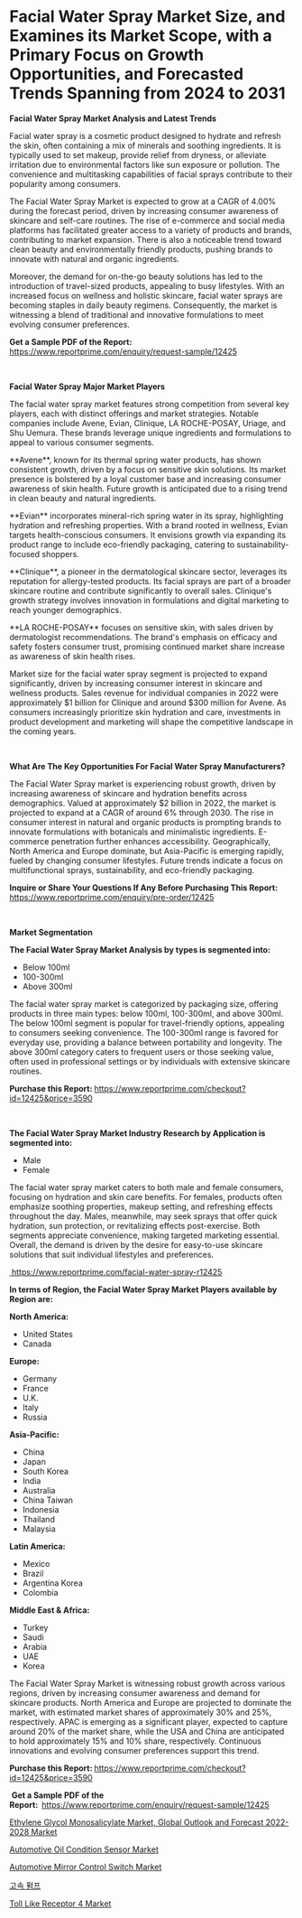 <p><h1>Facial Water Spray Market Size, and Examines its Market Scope, with a Primary Focus on Growth Opportunities, and Forecasted Trends Spanning from 2024 to 2031</h1></p><p><strong>Facial Water Spray Market Analysis and Latest Trends</strong></p>
<p><p>Facial water spray is a cosmetic product designed to hydrate and refresh the skin, often containing a mix of minerals and soothing ingredients. It is typically used to set makeup, provide relief from dryness, or alleviate irritation due to environmental factors like sun exposure or pollution. The convenience and multitasking capabilities of facial sprays contribute to their popularity among consumers.</p><p>The Facial Water Spray Market is expected to grow at a CAGR of 4.00% during the forecast period, driven by increasing consumer awareness of skincare and self-care routines. The rise of e-commerce and social media platforms has facilitated greater access to a variety of products and brands, contributing to market expansion. There is also a noticeable trend toward clean beauty and environmentally friendly products, pushing brands to innovate with natural and organic ingredients.</p><p>Moreover, the demand for on-the-go beauty solutions has led to the introduction of travel-sized products, appealing to busy lifestyles. With an increased focus on wellness and holistic skincare, facial water sprays are becoming staples in daily beauty regimens. Consequently, the market is witnessing a blend of traditional and innovative formulations to meet evolving consumer preferences.</p></p>
<p><strong>Get a Sample PDF of the Report:&nbsp;</strong> <a href="https://www.reportprime.com/enquiry/request-sample/12425">https://www.reportprime.com/enquiry/request-sample/12425</a></p>
<p>&nbsp;</p>
<p><strong>Facial Water Spray Major Market Players</strong></p>
<p><p>The facial water spray market features strong competition from several key players, each with distinct offerings and market strategies. Notable companies include Avene, Evian, Clinique, LA ROCHE-POSAY, Uriage, and Shu Uemura. These brands leverage unique ingredients and formulations to appeal to various consumer segments.</p><p>**Avene**, known for its thermal spring water products, has shown consistent growth, driven by a focus on sensitive skin solutions. Its market presence is bolstered by a loyal customer base and increasing consumer awareness of skin health. Future growth is anticipated due to a rising trend in clean beauty and natural ingredients.</p><p>**Evian** incorporates mineral-rich spring water in its spray, highlighting hydration and refreshing properties. With a brand rooted in wellness, Evian targets health-conscious consumers. It envisions growth via expanding its product range to include eco-friendly packaging, catering to sustainability-focused shoppers.</p><p>**Clinique**, a pioneer in the dermatological skincare sector, leverages its reputation for allergy-tested products. Its facial sprays are part of a broader skincare routine and contribute significantly to overall sales. Clinique's growth strategy involves innovation in formulations and digital marketing to reach younger demographics.</p><p>**LA ROCHE-POSAY** focuses on sensitive skin, with sales driven by dermatologist recommendations. The brand's emphasis on efficacy and safety fosters consumer trust, promising continued market share increase as awareness of skin health rises.</p><p>Market size for the facial water spray segment is projected to expand significantly, driven by increasing consumer interest in skincare and wellness products. Sales revenue for individual companies in 2022 were approximately $1 billion for Clinique and around $300 million for Avene. As consumers increasingly prioritize skin hydration and care, investments in product development and marketing will shape the competitive landscape in the coming years.</p></p>
<p>&nbsp;</p>
<p><strong>What Are The Key Opportunities For Facial Water Spray Manufacturers?</strong></p>
<p><p>The Facial Water Spray market is experiencing robust growth, driven by increasing awareness of skincare and hydration benefits across demographics. Valued at approximately $2 billion in 2022, the market is projected to expand at a CAGR of around 6% through 2030. The rise in consumer interest in natural and organic products is prompting brands to innovate formulations with botanicals and minimalistic ingredients. E-commerce penetration further enhances accessibility. Geographically, North America and Europe dominate, but Asia-Pacific is emerging rapidly, fueled by changing consumer lifestyles. Future trends indicate a focus on multifunctional sprays, sustainability, and eco-friendly packaging.</p></p>
<p><strong>Inquire or Share Your Questions If Any Before Purchasing This Report:</strong> <a href="https://www.reportprime.com/enquiry/pre-order/12425">https://www.reportprime.com/enquiry/pre-order/12425</a></p>
<p>&nbsp;</p>
<p><strong>Market Segmentation</strong></p>
<p><strong>The Facial Water Spray Market Analysis by types is segmented into:</strong></p>
<p><ul><li>Below 100ml</li><li>100-300ml</li><li>Above 300ml</li></ul></p>
<p><p>The facial water spray market is categorized by packaging size, offering products in three main types: below 100ml, 100-300ml, and above 300ml. The below 100ml segment is popular for travel-friendly options, appealing to consumers seeking convenience. The 100-300ml range is favored for everyday use, providing a balance between portability and longevity. The above 300ml category caters to frequent users or those seeking value, often used in professional settings or by individuals with extensive skincare routines.</p></p>
<p><strong>Purchase this Report:&nbsp;</strong><a href="https://www.reportprime.com/checkout?id=12425&price=3590">https://www.reportprime.com/checkout?id=12425&price=3590</a></p>
<p>&nbsp;</p>
<p><strong>The Facial Water Spray Market Industry Research by Application is segmented into:</strong></p>
<p><ul><li>Male</li><li>Female</li></ul></p>
<p><p>The facial water spray market caters to both male and female consumers, focusing on hydration and skin care benefits. For females, products often emphasize soothing properties, makeup setting, and refreshing effects throughout the day. Males, meanwhile, may seek sprays that offer quick hydration, sun protection, or revitalizing effects post-exercise. Both segments appreciate convenience, making targeted marketing essential. Overall, the demand is driven by the desire for easy-to-use skincare solutions that suit individual lifestyles and preferences.</p></p>
<p><a href="https://www.reportprime.com/facial-water-spray-r12425">&nbsp;https://www.reportprime.com/facial-water-spray-r12425</a></p>
<p><strong>In terms of Region, the Facial Water Spray Market Players available by Region are:</strong></p>
<p>
    <p> <strong> North America: </strong>
        <ul>
            <li>United States</li>
            <li>Canada</li>
        </ul>
        </p> 
    <p> <strong> Europe: </strong>
        <ul>
            <li>Germany</li>
            <li>France</li>
            <li>U.K.</li>
            <li>Italy</li>
            <li>Russia</li>
        </ul>
        </p> 
    <p> <strong> Asia-Pacific: </strong>
        <ul>
            <li>China</li>
            <li>Japan</li>
            <li>South Korea</li>
            <li>India</li>
            <li>Australia</li>
            <li>China Taiwan</li>
            <li>Indonesia</li>
            <li>Thailand</li>
            <li>Malaysia</li>
        </ul>
        </p> 
    <p> <strong> Latin America: </strong>
        <ul>
            <li>Mexico</li>
            <li>Brazil</li>
            <li>Argentina Korea</li>
            <li>Colombia</li>
        </ul>
        </p> 
    <p> <strong> Middle East & Africa: </strong>
        <ul>
            <li>Turkey</li>
            <li>Saudi</li>
            <li>Arabia</li>
            <li>UAE</li>
            <li>Korea</li>
        </ul>
    </p>
    </p>
<p><p>The Facial Water Spray Market is witnessing robust growth across various regions, driven by increasing consumer awareness and demand for skincare products. North America and Europe are projected to dominate the market, with estimated market shares of approximately 30% and 25%, respectively. APAC is emerging as a significant player, expected to capture around 20% of the market share, while the USA and China are anticipated to hold approximately 15% and 10% share, respectively. Continuous innovations and evolving consumer preferences support this trend.</p></p>
<p><strong>Purchase this Report: </strong><a href="https://www.reportprime.com/checkout?id=12425&price=3590">https://www.reportprime.com/checkout?id=12425&price=3590</a></p>
<p>&nbsp;<strong>Get a Sample PDF of the Report:&nbsp;&nbsp;</strong><a href="https://www.reportprime.com/enquiry/request-sample/12425">https://www.reportprime.com/enquiry/request-sample/12425</a></p>
<p><strong></strong></p>
<p><p><a href="https://www.linkedin.com/pulse/global-ethylene-glycol-monosalicylate-market-outlook-forecast-r4l4e?trackingId=m7Du6tojS0qtm3rkTjfibA%3D%3D">Ethylene Glycol Monosalicylate Market, Global Outlook and Forecast 2022-2028 Market</a></p><p><a href="https://issuu.com/reportprime-2/docs/automotive-oil-condition-sensor-mar_107e5445b7d319">Automotive Oil Condition Sensor Market</a></p><p><a href="https://issuu.com/reportprime-2/docs/automotive-mirror-control-switch-ma_1c17de84001690">Automotive Mirror Control Switch Market</a></p><p><a href="https://medium.com/@derrickmafrks96745/%EA%B3%A0%EC%86%8D-%EC%97%B0%EC%82%B0-%EC%A6%9D%ED%8F%AD%EA%B8%B0-%EC%82%B0%EC%97%85-%EB%B6%84%EC%84%9D-%EB%B3%B4%EA%B3%A0%EC%84%9C-%EC%9D%91%EC%9A%A9-%EB%B6%84%EC%95%BC-%EC%A7%80%EC%97%AD-%EA%B2%BD%EC%9F%81-%EC%A0%84%EB%9E%B5%EC%97%90-%EB%94%B0%EB%A5%B8-%EC%8B%9C%EC%9E%A5-%EA%B7%9C%EB%AA%A8-%EC%A0%90%EC%9C%A0%EC%9C%A8-%ED%8A%B8%EB%A0%8C%EB%93%9C-2024-2031-89d12ea4276e">고속 펌프</a></p><p><a href="https://medium.com/@lucas.russell0876/market-trends-in-the-global-toll-like-receptor-4-market-forecast-and-analysis-2024-2031-90700d1f1cc7">Toll Like Receptor 4 Market</a></p></p>